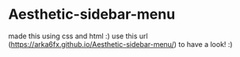 # Aesthetic-sidebar-menu
made this using css and html :) 
use this url (https://arka6fx.github.io/Aesthetic-sidebar-menu/) to have a look! :)
